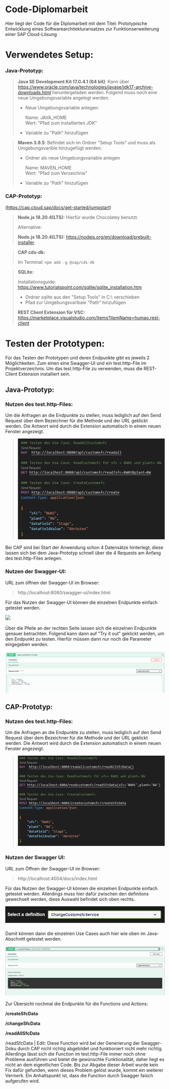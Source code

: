 # Code-Diplomarbeit
Hier liegt der Code für die Diplomarbeit mit dem Titel: Prototypische Entwicklung eines Softwarearchitekturansatzes zur Funktionserweiterung einer SAP Cloud-Lösung

# Verwendetes Setup:

### Java-Prototyp:
> **Java SE Development Kit 17.0.4.1 (64 bit)**: Kann über https://www.oracle.com/java/technologies/javase/jdk17-archive-downloads.html heruntergeladen werden. Folgend muss noch eine neue Umgebungsvariable angelegt werden.
> 
> - Neue Umgebungsvariable anlegen: 
>
>    Name: JAVA_HOME <br>
>    Wert: "Pfad zum installierten JDK"
>
> - Variable zu "Path" hinzufügen

> **Maven 3.9.5**: Befindet sich im Ordner "Setup Tools" und muss als Umgebungsvarible hinzugefügt werden.
>
> - Ordner als neue Umgebungsvariable anlegen
>
>   Name: MAVEN_HOME <br>
>   Wert: "Pfad zum Verzeichnis"
> 
>
> - Variable zu "Path" hinzufügen

### CAP-Prototyp: <br>
(https://cap.cloud.sap/docs/get-started/jumpstart)

> **Node.js 18.20.4(LTS):** Hierfür wurde Chocolatey benutzt.
>
> Alternative:
>
> **Node.js 18.20.4(LTS):** https://nodejs.org/en/download/prebuilt-installer

> **CAP cds-dk:** <br>
> 
> Im Terminal: `npm add -g @sap/cds-dk`

> **SQLite:** 
>
> Installationsguide: https://www.tutorialspoint.com/sqlite/sqlite_installation.htm
> - Ordner sqlite aus den "Setup Tools" in C:\ verschieben
> - Pfad zur Umgebungsvaribale "Path" hinzufügen
>
> **REST Client Extension für VSC:** https://marketplace.visualstudio.com/items?itemName=humao.rest-client

# Testen der Prototypen:

Für das Testen der Prototypen und deren Endpunkte gibt es jeweils 2 Möglichkeiten. Zum einen eine Swagger-UI und ein test.http-File im Projektverzeichnis.
Um das test.http-File zu verwenden, muss die REST-Client Extension installiert sein.

## Java-Prototyp:

### Nutzen des test.http-Files:

Um die Anfragen an die Endpunkte zu stellen, muss lediglich auf den Send Request über dem Bezeichner für die Methode und der URL geklickt werden. Die Antwort wird durch die Extension
automatisch in einem neuen Fenster angezeigt.

> ![](/graphics/test_http_file_Java.PNG)

Bei CAP sind bei Start der Anwendung schon 4 Datensätze hinterlegt, diese lassen sich bei dem Java-Prototyp
schnell über die 4 Requests am Anfang des test.http-Files anlegen.

### Nutzen der Swagger-UI:


URL zum öffnen der Swagger-UI im Browser:

> http://localhost:8080/swagger-ui/index.html

Für das Nutzen der Swagger-UI können die einzelnen Endpunkte einfach getestet werden.

![](/graphics/Swagger_Überblick_Java.PNG)

Über die Pfeile an der rechten Seite lassen sich die einzelnen Endpunkte genauer betrachten. Folgend kann dann auf "Try it out" geklickt werden, um
den Endpunkt zu testen. Hierfür müssen dann nur noch die Parameter eingegeben werden.

![](/graphics/Swagger_Beispiel_Create.PNG)


## CAP-Prototyp:

### Nutzen des test.http-Files:

Um die Anfragen an die Endpunkte zu stellen, muss lediglich auf den Send Request über dem Bezeichner für die Methode und der URL geklickt werden. Die Antwort wird durch die Extension
automatisch in einem neuen Fenster angezeigt.

> ![](/graphics/test_http_file_cap.PNG)

### Nutzen der Swagger UI:

URL zum Öffnen der Swagger-UI im Browser:

> http://localhost:4004/docs/index.html

Für das Nutzen der Swagger-UI können die einzelnen Endpunkte einfach getestet werden. Allerdings muss hier dafür zwischen den definitons gewechselt werden, diese Auswahl
befindet sich oben rechts.

![](/graphics/Swagger_wechsel_definitions.PNG)

Damit können dann die einzelnen Use Cases auch hier wie oben im Java-Abschnitt getestet werden.

![](/graphics/Swagger_Beispiel_Create_CAP.PNG)

Zur Übersicht nochmal die Endpunkte für die Functions und Actions:

**/createSfcData**

**/changeSfcData**

**/readAllSfcData**

/readSfcData  | Edit: Diese Function wird bei der Generierung der Swagger-Doku durch CAP nicht richtig abgebildet und funktioniert nicht mehr richtig. Allerdings lässt sich die
Function im test.http-File immer noch ohne Probleme ausführen und bietet die gewünschte Funktionalität, daher liegt es nicht an dem eigentlichen Code. Bis zur Abgabe dieser Arbeit
wurde kein Fix dafür gefunden, wenn dieses Problem gelöst wurde, kommt ein weiterer Vermerk. Ein Anhaltspunkt ist, dass die Function durch Swagger falsch aufgerufen wird.